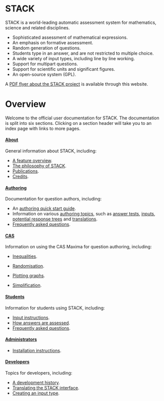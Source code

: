 # STACK

STACK is a world-leading automatic assessment system for mathematics, science and related disciplines. 

* Sophisticated assessment of mathematical expressions.
* An emphasis on formative assessment.
* Random generation of questions.
* Students type in an answer, and are not restricted to multiple choice.
* A wide variety of input types, including line by line working.
* Support for multipart questions.
* Support for scientific units and significant figures.
* An open-source system (GPL).

A [PDF flyer about the STACK project](%CONTENT/2018-STACK.pdf) is available through this website.

# Overview #

Welcome to the official user documentation for STACK. The documentation is split into six sections. Clicking on a section header will take you to an index page with links to more pages.

#### [**About**](About/index.md)

General information about STACK, including:

* [A feature overview](About/index.md).
* [The philosophy of STACK](About/The_philosophy_of_STACK.md).
* [Publications](About/Publications.md).
* [Credits](About/Credits.md).

#### [**Authoring**](Authoring/index.md)

Documentation for question authors, including:

* An [authoring quick start guide](Authoring/Authoring_quick_start.md).
* Information on various [authoring topics](Authoring/index.md), such as [answer tests](Authoring/Answer_tests.md), [inputs](/Authoring/Inputs.md), [potential response trees](Authoring/Potential_response_trees.md) and [translations](Authoring/Languages.md).
* [Frequently asked questions](Authoring/Author_FAQ.md).

#### [**CAS**](CAS/index.md)

Information on using the CAS Maxima for question authoring, including:

*  [Inequalities](CAS/Inequalities.md).

* [Randomisation](CAS/Random.md).
*  [Plotting graphs](CAS/Plots.md).
* [Simplification](CAS/Simplification.md).

#### [**Students**](Students/index.md)

Information for students using STACK, including:

* [Input instructions](Students/Answer_input.md).
* [How answers are assessed](Students/Answer_assessment.md).
* [Frequently asked questions](Students/FAQ.md).

#### [**Administrators**](Installation/index.md)

* [Installation instructions](Installation/index.md).

#### **[Developers](Developer/index.md)**

Topics for developers, including:

* [A development history](Developer/Development_history.md).
* [Translating the STACK interface](Developer/Language_packs.md).
* [Creating an input type](Developer/Creating_an_input_type.md).